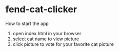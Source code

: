 fend-cat-clicker
================================
How to start the app

1. open index.html in your browser
2. select cat name to view picture
3. click picture to vote for your favorite cat picture